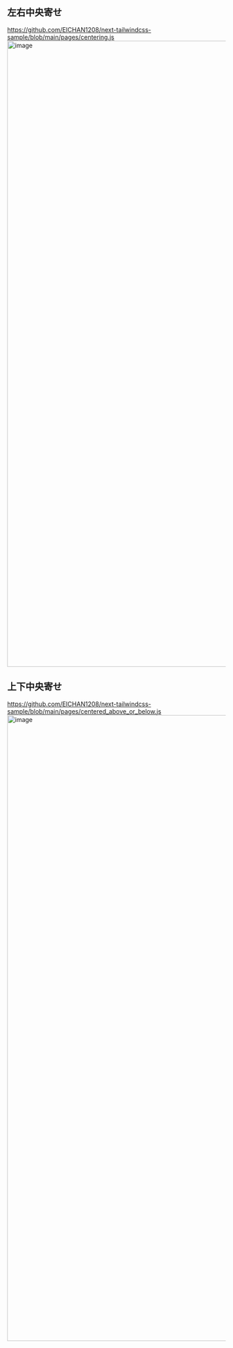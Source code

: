 ## 左右中央寄せ
https://github.com/EICHAN1208/next-tailwindcss-sample/blob/main/pages/centering.js
<img width="1440" alt="image" src="https://user-images.githubusercontent.com/50512657/183432529-c41ad95c-7e43-4e2c-a8eb-47546b3959e3.png">

## 上下中央寄せ
https://github.com/EICHAN1208/next-tailwindcss-sample/blob/main/pages/centered_above_or_below.js
<img width="1440" alt="image" src="https://user-images.githubusercontent.com/50512657/183441587-5510c812-b424-4ac8-98dc-4a5c83c5b99a.png">
